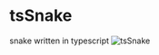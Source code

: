 # tsSnake
snake written in typescript
![tsSnake](https://user-images.githubusercontent.com/73308357/222972444-b7aff7a5-c8dc-4efd-b073-c42a08705d47.png)
